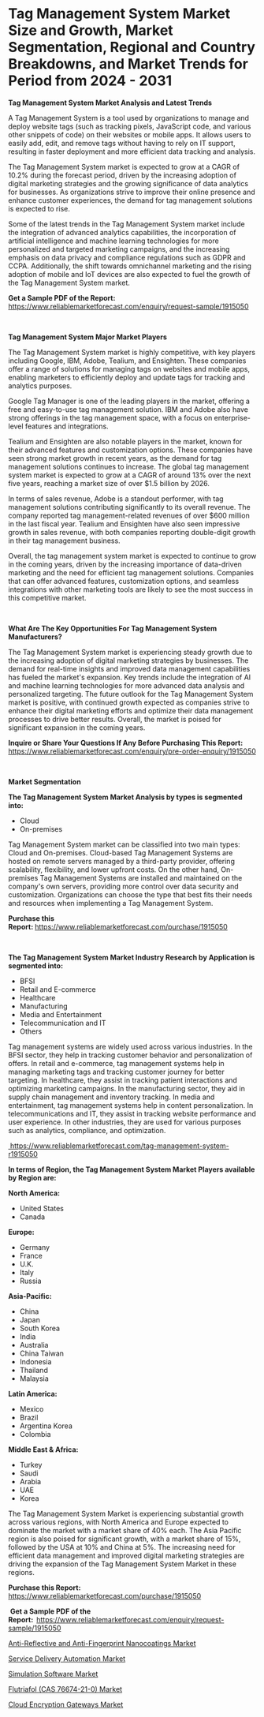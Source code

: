 <p><h1>Tag Management System Market Size and Growth, Market Segmentation, Regional and Country Breakdowns, and Market Trends for Period from 2024 -  2031</h1></p><p><strong>Tag Management System Market Analysis and Latest Trends</strong></p>
<p><p>A Tag Management System is a tool used by organizations to manage and deploy website tags (such as tracking pixels, JavaScript code, and various other snippets of code) on their websites or mobile apps. It allows users to easily add, edit, and remove tags without having to rely on IT support, resulting in faster deployment and more efficient data tracking and analysis.</p><p>The Tag Management System market is expected to grow at a CAGR of 10.2% during the forecast period, driven by the increasing adoption of digital marketing strategies and the growing significance of data analytics for businesses. As organizations strive to improve their online presence and enhance customer experiences, the demand for tag management solutions is expected to rise.</p><p>Some of the latest trends in the Tag Management System market include the integration of advanced analytics capabilities, the incorporation of artificial intelligence and machine learning technologies for more personalized and targeted marketing campaigns, and the increasing emphasis on data privacy and compliance regulations such as GDPR and CCPA. Additionally, the shift towards omnichannel marketing and the rising adoption of mobile and IoT devices are also expected to fuel the growth of the Tag Management System market.</p></p>
<p><strong>Get a Sample PDF of the Report:&nbsp;</strong> <a href="https://www.reliablemarketforecast.com/enquiry/request-sample/1915050">https://www.reliablemarketforecast.com/enquiry/request-sample/1915050</a></p>
<p>&nbsp;</p>
<p><strong>Tag Management System Major Market Players</strong></p>
<p><p>The Tag Management System market is highly competitive, with key players including Google, IBM, Adobe, Tealium, and Ensighten. These companies offer a range of solutions for managing tags on websites and mobile apps, enabling marketers to efficiently deploy and update tags for tracking and analytics purposes.</p><p>Google Tag Manager is one of the leading players in the market, offering a free and easy-to-use tag management solution. IBM and Adobe also have strong offerings in the tag management space, with a focus on enterprise-level features and integrations.</p><p>Tealium and Ensighten are also notable players in the market, known for their advanced features and customization options. These companies have seen strong market growth in recent years, as the demand for tag management solutions continues to increase. The global tag management system market is expected to grow at a CAGR of around 13% over the next five years, reaching a market size of over $1.5 billion by 2026.</p><p>In terms of sales revenue, Adobe is a standout performer, with tag management solutions contributing significantly to its overall revenue. The company reported tag management-related revenues of over $600 million in the last fiscal year. Tealium and Ensighten have also seen impressive growth in sales revenue, with both companies reporting double-digit growth in their tag management business.</p><p>Overall, the tag management system market is expected to continue to grow in the coming years, driven by the increasing importance of data-driven marketing and the need for efficient tag management solutions. Companies that can offer advanced features, customization options, and seamless integrations with other marketing tools are likely to see the most success in this competitive market.</p></p>
<p>&nbsp;</p>
<p><strong>What Are The Key Opportunities For Tag Management System Manufacturers?</strong></p>
<p><p>The Tag Management System market is experiencing steady growth due to the increasing adoption of digital marketing strategies by businesses. The demand for real-time insights and improved data management capabilities has fueled the market's expansion. Key trends include the integration of AI and machine learning technologies for more advanced data analysis and personalized targeting. The future outlook for the Tag Management System market is positive, with continued growth expected as companies strive to enhance their digital marketing efforts and optimize their data management processes to drive better results. Overall, the market is poised for significant expansion in the coming years.</p></p>
<p><strong>Inquire or Share Your Questions If Any Before Purchasing This Report:</strong> <a href="https://www.reliablemarketforecast.com/enquiry/pre-order-enquiry/1915050">https://www.reliablemarketforecast.com/enquiry/pre-order-enquiry/1915050</a></p>
<p>&nbsp;</p>
<p><strong>Market Segmentation</strong></p>
<p><strong>The Tag Management System Market Analysis by types is segmented into:</strong></p>
<p><ul><li>Cloud</li><li>On-premises</li></ul></p>
<p><p>Tag Management System market can be classified into two main types: Cloud and On-premises. Cloud-based Tag Management Systems are hosted on remote servers managed by a third-party provider, offering scalability, flexibility, and lower upfront costs. On the other hand, On-premises Tag Management Systems are installed and maintained on the company's own servers, providing more control over data security and customization. Organizations can choose the type that best fits their needs and resources when implementing a Tag Management System.</p></p>
<p><strong>Purchase this Report:&nbsp;</strong><a href="https://www.reliablemarketforecast.com/purchase/1915050">https://www.reliablemarketforecast.com/purchase/1915050</a></p>
<p>&nbsp;</p>
<p><strong>The Tag Management System Market Industry Research by Application is segmented into:</strong></p>
<p><ul><li>BFSI</li><li>Retail and E-commerce</li><li>Healthcare</li><li>Manufacturing</li><li>Media and Entertainment</li><li>Telecommunication and IT</li><li>Others</li></ul></p>
<p><p>Tag management systems are widely used across various industries. In the BFSI sector, they help in tracking customer behavior and personalization of offers. In retail and e-commerce, tag management systems help in managing marketing tags and tracking customer journey for better targeting. In healthcare, they assist in tracking patient interactions and optimizing marketing campaigns. In the manufacturing sector, they aid in supply chain management and inventory tracking. In media and entertainment, tag management systems help in content personalization. In telecommunications and IT, they assist in tracking website performance and user experience. In other industries, they are used for various purposes such as analytics, compliance, and optimization.</p></p>
<p><a href="https://www.reliablemarketforecast.com/tag-management-system-r1915050">&nbsp;https://www.reliablemarketforecast.com/tag-management-system-r1915050</a></p>
<p><strong>In terms of Region, the Tag Management System Market Players available by Region are:</strong></p>
<p>
    <p> <strong> North America: </strong>
        <ul>
            <li>United States</li>
            <li>Canada</li>
        </ul>
        </p> 
    <p> <strong> Europe: </strong>
        <ul>
            <li>Germany</li>
            <li>France</li>
            <li>U.K.</li>
            <li>Italy</li>
            <li>Russia</li>
        </ul>
        </p> 
    <p> <strong> Asia-Pacific: </strong>
        <ul>
            <li>China</li>
            <li>Japan</li>
            <li>South Korea</li>
            <li>India</li>
            <li>Australia</li>
            <li>China Taiwan</li>
            <li>Indonesia</li>
            <li>Thailand</li>
            <li>Malaysia</li>
        </ul>
        </p> 
    <p> <strong> Latin America: </strong>
        <ul>
            <li>Mexico</li>
            <li>Brazil</li>
            <li>Argentina Korea</li>
            <li>Colombia</li>
        </ul>
        </p> 
    <p> <strong> Middle East & Africa: </strong>
        <ul>
            <li>Turkey</li>
            <li>Saudi</li>
            <li>Arabia</li>
            <li>UAE</li>
            <li>Korea</li>
        </ul>
    </p>
    </p>
<p><p>The Tag Management System Market is experiencing substantial growth across various regions, with North America and Europe expected to dominate the market with a market share of 40% each. The Asia Pacific region is also poised for significant growth, with a market share of 15%, followed by the USA at 10% and China at 5%. The increasing need for efficient data management and improved digital marketing strategies are driving the expansion of the Tag Management System Market in these regions.</p></p>
<p><strong>Purchase this Report: </strong><a href="https://www.reliablemarketforecast.com/purchase/1915050">https://www.reliablemarketforecast.com/purchase/1915050</a></p>
<p>&nbsp;<strong>Get a Sample PDF of the Report:&nbsp;&nbsp;</strong><a href="https://www.reliablemarketforecast.com/enquiry/request-sample/1915050">https://www.reliablemarketforecast.com/enquiry/request-sample/1915050</a></p>
<p><strong></strong></p>
<p><p><a href="https://medium.com/@karianerice/comprehensive-analysis-of-the-global-anti-reflective-and-anti-fingerprint-nanocoatings-market-9f1078f2dc05">Anti-Reflective and Anti-Fingerprint Nanocoatings Market</a></p><p><a href="https://github.com/btwcqfvq34/Market-Research-Report-List-1/blob/main/service-delivery-automation-market.md">Service Delivery Automation Market</a></p><p><a href="https://github.com/ochgvvcj16/Market-Research-Report-List-1/blob/main/simulation-software-market.md">Simulation Software Market</a></p><p><a href="https://medium.com/@rachel.baile55467/flutriafol-cas-76674-21-0-market-size-is-growing-at-cagr-of-14-7-a2ed5f3e31f4">Flutriafol (CAS 76674-21-0) Market</a></p><p><a href="https://www.linkedin.com/pulse/exploring-cloud-encryption-gateways-market-dynamics-global-trends-kvgnf">Cloud Encryption Gateways Market</a></p></p>